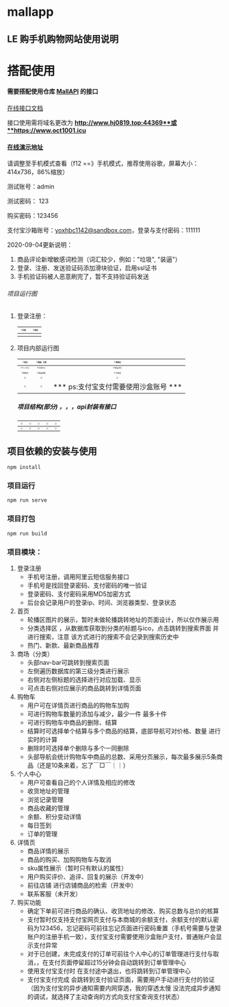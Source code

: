 # mallapp

## LE 购手机购物网站使用说明

#  搭配使用

#### 需要搭配使用仓库 [MallAPI](https://gitee.com/YGWG-LX/MallAPI)  的接口

[在线接口文档](https://october.w.eolinker.com/#/share/index?shareCode=ZsQNDF)

接口使用需将域名更改为 **http://www.hj0819.top:44369**或**https://www.oct1001.icu**

 #### [在线演示地址](http://hj0819.top)

请调整至手机模式查看（f12 ==》手机模式，推荐使用谷歌，屏幕大小：414x736，86%缩放）

测试账号：admin

测试密码： 123

购买密码：123456

支付宝沙箱账号：yoxhbc1142@sandbox.com，登录与支付密码：111111

2020-09-04更新说明：

1. 商品评论新增敏感词检测（词汇较少，例如："垃圾", "装逼"）
2. 登录、注册、发送验证码添加滑块验证，启用ssl证书
3. 手机验证码被人恶意刷完了，暂不支持验证码发送

###### 项目运行图

1. 登录注册：

   | <img src="https://pic.downk.cc/item/5f19361514195aa5941975ea.png" alt="注册" style="zoom:25%;" /> | <img src="https://pic.downk.cc/item/5f1935da14195aa5941950a5.png" alt="登录" style="zoom:25%;" /> |
   | :----------------------------------------------------------: | :----------------------------------------------------------: |
   |                                                              |                                                              |

   

2. 项目内部运行图

   | <img src="https://pic.downk.cc/item/5f1935f614195aa5941964e3.png" alt="首页" style="zoom:25%;" /> | <img src="https://pic.downk.cc/item/5f1935f614195aa5941964df.png" alt="商城、分类" style="zoom:25%;" /> | <img src="https://pic.downk.cc/item/5f1935f614195aa5941964dd.png" alt="购物车" style="zoom:25%;" /> |
   | :----------------------------------------------------------: | :----------------------------------------------------------: | :----------------------------------------------------------: |
   | <img src="https://pic.downk.cc/item/5f1935f614195aa5941964e6.png" alt="个人中心" style="zoom:25%;" /> | <img src="https://pic.downk.cc/item/5f193b3a14195aa5941d1820.png" alt="订单中心" style="zoom:25%;" /> | <img src="https://pic.downk.cc/item/5f193b3a14195aa5941d1825.png" alt="商品评价" style="zoom:25%;" /> |
   | <img src="https://pic.downk.cc/item/5f193bef14195aa5941de611.png" alt="搜索页" style="zoom:25%;" /> | <img src="https://pic.downk.cc/item/5f193bef14195aa5941de60e.png" alt="商品搜索" style="zoom:25%;" /> | <img src="https://pic.downk.cc/item/5f1935f614195aa5941964e1.png" alt="详情页" style="zoom:25%;" /> |
   | <img src="https://pic.downk.cc/item/5f193e2314195aa5941f1a82.png" style="zoom:25%;" /> | <img src="https://pic.downk.cc/item/5f193e2314195aa5941f1a84.png" style="zoom:25%;" /> | <img src="https://pic.downk.cc/item/5f193e2314195aa5941f1a88.png" style="zoom:25%;" /> |
   | <img src="https://pic.downk.cc/item/5f193e8514195aa5941f60b9.png" style="zoom:25%;" /> | <img src="https://pic.downk.cc/item/5f193e8514195aa5941f60b9.png" style="zoom:25%;" /> |            *** ps:支付宝支付需要使用沙盒账号 ***             |

   

   ##### 项目结构(部分) ，，，api封装有接口

   | <img src="https://pic.downk.cc/item/5f193f5d14195aa5941fe412.png" style="zoom:25%;" /> | <img src="https://pic.downk.cc/item/5f193f5d14195aa5941fe40e.png" style="zoom:25%;" /> | <img src="https://pic.downk.cc/item/5f193f5d14195aa5941fe412.png" style="zoom:25%;" /> | <img src="https://pic.downk.cc/item/5f193f5d14195aa5941fe412.png" style="zoom:25%;" /> | <img src="https://pic.downk.cc/item/5f193f5614195aa5941fdfa1.png" style="zoom:25%;" /> |
   | ------------------------------------------------------------ | ------------------------------------------------------------ | ------------------------------------------------------------ | ------------------------------------------------------------ | ------------------------------------------------------------ |
   | <img src="https://pic.downk.cc/item/5f193f4114195aa5941fd264.png" style="zoom:25%;" /> | <img src="https://pic.downk.cc/item/5f193f4114195aa5941fd269.png" style="zoom:25%;" /> | <img src="https://pic.downk.cc/item/5f193f4114195aa5941fd267.png" style="zoom:25%;" /> | <img src="https://pic.downk.cc/item/5f193f5614195aa5941fdfa1.png" style="zoom:25%;" /> | <img src="https://pic.downk.cc/item/5f193f4114195aa5941fd26c.png" style="zoom:25%;" /> |

   

## 项目依赖的安装与使用

```
npm install
```

### 项目运行
```
npm run serve
```

### 项目打包
```
npm run build
```



### 项目模块：

1. 登录注册
   + 手机号注册，调用阿里云短信服务接口
   + 手机号是找回登录密码、支付密码的唯一验证
   + 登录密码、支付密码采用MD5加密方式
   + 后台会记录用户的登录ip、时间、浏览器类型、登录状态
2. 首页
   + 轮播区图片的展示，暂时未做轮播跳转地址的页面设计，所以仅作展示用
   + 分类选择区 ，从数据库获取到分类的标题与ico，点击跳转到搜索界面 并进行搜索，注意 该方式进行的搜索不会记录到搜索历史中
   + 热门、新款、最新商品推荐
3. 商场（分类）
   + 头部nav-bar可跳转到搜索页面
   + 左侧遍历数据库的第三级分类进行展示
   + 右侧对左侧标题的选择进行对应加载、显示
   + 可点击右侧对应展示的商品跳转到详情页面
4. 购物车
   + 用户可在详情页进行商品的购物车加购
   + 可进行购物车数量的添加与减少，最少一件 最多十件
   + 可进行购物车中商品的删除、结算
   + 结算时可选择单个结算与多个商品的结算，底部导航可对价格、数量 进行实时的计算
   + 删除时可选择单个删除与多个一同删除
   + 头部导航会统计购物车中商品的总数、采用分页展示，每次最多展示5条商品（还是10条来着，忘了￣□￣｜｜）
5. 个人中心
   + 用户可查看自己的个人详情及相应的修改
   + 收货地址的管理
   + 浏览记录管理
   + 商品收藏的管理
   + 余额、积分变动详情
   + 每日签到
   + 订单的管理
6. 详情页
   + 商品详情的展示
   + 商品的购买、加购购物车与取消
   + sku属性展示（暂时只有默认的属性）
   + 用户购买评价、追评、回复的展示（开发中）
   + 前往店铺 进行店铺商品的检索（开发中）
   + 联系客服（未开发）
7. 购买功能
   + 确定下单前可进行商品的确认、收货地址的修改、购买总数与总价的核算
   + 支付暂时仅支持支付宝网页支付与本商城的余额支付，余额支付的默认密码为123456，忘记密码可前往忘记页面进行密码重置（手机号需要与登录账户的注册手机一致），支付宝支付需要使用沙盒账户支付，普通账户会显示支付异常
   + 对于已创建，未完成支付的订单可前往个人中心的订单管理进行支付与取消，，在支付页面停留超过15分钟会自动跳转到订单管理中心
   + 使用支付宝支付时 在支付途中退出，也将跳转到订单管理中心
   + 支付宝支付完成 会跳转到支付验证页面，需要用户手动进行支付的验证（因为支付宝的异步通知需要内网穿透，我的穿透太慢 没法完成异步通知的调试，就选择了主动查询的方式向支付宝查询支付状态）

